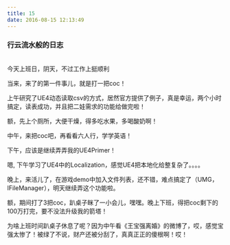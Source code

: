 ```yaml
---
title: 15
date: 2016-08-15 12:13:49
---
```

### 行云流水般的日志

</br>
今天上班日，阴天，不过工作上挺顺利

当来，来了的第一件事儿，就是打一把coc！

上午研究了UE4动态读取csv的方式，居然官方提供了例子，真是幸运，两个小时搞定，读表成功，并且把二娃需求的功能给做完啦！

额，先上个厕所，大便干燥，得多吃水果，多喝酸奶啊！

中午，来把coc吧，再看看六人行，学学英语！

下午，应该是继续弄弄我的UE4Primer！

嗯, 下午学习了UE4中的Localization，感觉UE4把本地化给整复杂了。。。。

晚上，来活儿了，在游戏demo中加入文件列表，还不错，难点搞定了（UMG，IFileManager），明天继续弄这个功能啦。

额，期间打了3把coc，趴桌子眯了一小会儿，嘿嘿。晚上下班，得把coc剩下的100万打完，要不没法升级我的箭塔！

为啥上班时间趴桌子休息了呢？因为中午看《王宝强离婚》的微博了，哎，感觉宝强太惨了！被绿了不说，财产还被分刮了，真真正正的傻根啊！哎！



